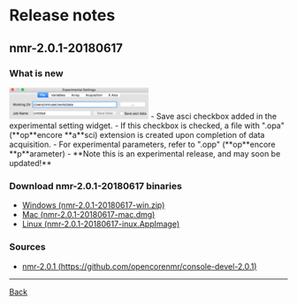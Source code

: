 # Release notes

## nmr-2.0.1-20180617
### What is new
<img src="saveAsci.png" width=50%>
- Save asci checkbox added in the experimental setting widget.
- If this checkbox is checked, a file with ".opa" (**op**encore **a**sci) extension is created upon completion of data acquisition.
- For experimental parameters, refer to ".opp" (**op**encore **p**arameter)
- **Note this is an experimental release, and may soon be updated!**

### Download nmr-2.0.1-20180617 binaries
- [Windows (nmr-2.0.1-20180617-win.zip)](nmr-2.0.1-20180617-win.zip)
- [Mac (nmr-2.0.1-20180617-mac.dmg)](nmr-2.0.1-20180617-mac.dmg)
- [Linux (nmr-2.0.1-20180617-inux.AppImage)](nmr-2.0.1-20180617-inux.AppImage)

### Sources
- [nmr-2.0.1 (https://github.com/opencorenmr/console-devel-2.0.1)](https://github.com/opencorenmr/console-devel-2.0.1)

- - -

[Back](../index.md)
